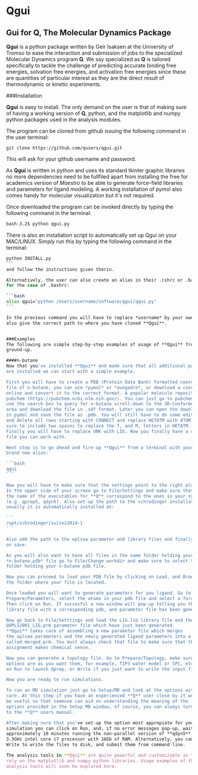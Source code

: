 Qgui
================================================================================

Gui for Q, The Molecular Dynamics Package
--------------------------------------------------------------------------------

**Qgui** is a python package written by Geir Isaksen at the University of Tromso
to ease the interaction and submission of jobs to the specialized Molecular
Dynamics program **Q**. We say specialized as **Q** is tailored specifically
to tackle the challenge of predicting accurate binding free energies,
solvation free energies, and activation free energies since these are quantities
of particular interest as they are the direct result of thermodynamic or
kinetic experiments.


###Installation

**Qgui** is easy to install. The only demand on the user is that of making sure
of having a working version of **Q**, python, and the matplotlib and numpy python
packages used in the analysis modules.

The program can be cloned from github issuing the following command in the user
terminal:

```git
git clone https://github.com/qusers/qgui.git
```

This will ask for your github username and password.

As **Qgui** is written in python and uses its standard tkinter graphic libraries
no more dependencies need to be fullfiled apart from installing the free
for academics version of *Maestro* to be able to generate force-field libraries
and parameters for ligand modeling. A working installation of pymol also comes
handy for molecular visualization but it's not required.

Once downloaded the program can be invoked directly by typing the following
command in the terminal:

```bash
bash-3.2$ python qgui.py
```

There is also an installation script to automatically set up Qgui on your MAC/LINUX.
Simply run this by typing the following command in the terminal:
````bash
python INSTALL.py
``` 
and follow the instructions given therin.

Alternatively, the user can also create an alias in their .cshrc or .bashrc file. For example
for the case of .bashrc:

```bash
alias qgui="python /Users/username/software/qgui/qgui.py"
```

In the previous command you will have to replace *username* by your own and
also give the correct path to where you have cloned **Qgui**. 


###Examples
The following are simple step-by-step examples of usage of **Qgui** from the
ground-up.

####n-butane
Now that you've installed **Qgui** and made sure that all additional packages
are installed we can start with a simple example.

First you will have to create a PDB (Protein Data Bank) formatted coordinate
file of n-butane, you can use *pymol* or *avogadro*, or download a coordinate file
online and convert it to the correct format. A popular molecule repository is
pubchem (https://pubchem.ncbi.nlm.nih.gov/). You can just go to pubchem and
use the search box to query for n-butane scroll-down to the 3D-Conformer
area and download the file in .sdf format. Later you can open the downloaded file
in pymol and save the file as .pdb. You will still have to do some editing
and delete all rows starting with CONNECT and replace HETATM with ATOM making
sure to include two spaces to replace the T, and M, letters in HETATM.
Finally you will have to replace UNK with LIG. Now you finally have a clean
file you can work with.

Next step is to go ahead and fire-up **Qgui** from a terminal with your
brand new alias:

```bash
qgui
```

Now you will have to make sure that the settings point to the right places.
In the upper side of your screen go to File/Settings and make sure that
the name of the executables for **Q** correspond to the ones in your system
(e.g. qprep5, qdyn5). Also set-up the path to the schrodinger installation,
usually it is automatically installed at:

```
/opt/schrodinger/suites2014-1
```

Also add the path to the oplsaa parameter and library files and finally click
on save.

As you will also want to have all files in the same folder holding your
*n-butane.pdb* file go to File/Change workdir and make sure to select the
folder holding your n-butane pdb file.

Now you can proceed to load your PDB file by clicking on Load, and Browse to
the folder where your file is located.

Once loaded you will want to generate parameters for you ligand. Go to
Prepare/Parameters, select the atoms in your pdb file and select a force-field.
Then click on Run. If succesful a new window will pop-up telling you that a
library file with a corresponding pdb, and parameter file has been generated.

Now go back to File/Setttings and load the LIG.lib library file and the
QOPLS2001_LIG.prm parameter file which have just been generated.
**Qgui** takes care of assembling a new parameter file which merges
the oplsaa parameters and the newly generated ligand parameters into a new file
called merged.prm. You must always check that file to make sure that the parameter
assignment makes chemical sense.

Now you can generate a topology file. Go to Prepare/Topology, make sure all
options are as you want them, for example, TIP3 water model or SPC, etc. Click
on Run to launch Qprep, or Write if you just want to write the input files.

Now you are ready to run simulations.

To run an MD simulation just go to Setup/MD and look at the options with
care. At this step if you have an experienced **Q** user close by it would
be useful so that someone can aid on understanding the meaning of the
options provided in the Setup MD window, of course, you can always turn
to the **Q** users manual.

After making sure that you've set-up the option most appropiate for your
simulation you can click on Run, and, if no error messages pop-up, wait for 
approximately 10 minutes running the non-parallel version of **qdyn5** on a 
3.3GHz intel core i7 processor with 16Gb of RAM. Alternatively, you can press
Write to write the files to disk, and submit them from command line.

The analysis tools in **Qgui** are quite powerful and customizable as they
rely on the matplotlib and numpy python libraries. Usage examples of the
analysis tools will soon be explored here.




